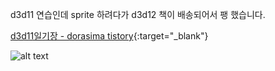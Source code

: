 d3d11 연습인데 sprite 하려다가 d3d12 책이 배송되어서 팽 했습니다.


[d3d11일기장 - dorasima tistory](https://dorasima.tistory.com/37){:target="_blank"}

![alt text]([http://url/to/img.png](https://img1.daumcdn.net/thumb/R1280x0/?scode=mtistory2&fname=https%3A%2F%2Fblog.kakaocdn.net%2Fdn%2FbcxVmA%2FbtsBur9Q4wj%2FK7CmKn1rEleRNnx0Vq2xG1%2Fimg.webp)https://img1.daumcdn.net/thumb/R1280x0/?scode=mtistory2&fname=https%3A%2F%2Fblog.kakaocdn.net%2Fdn%2FbcxVmA%2FbtsBur9Q4wj%2FK7CmKn1rEleRNnx0Vq2xG1%2Fimg.webp)

